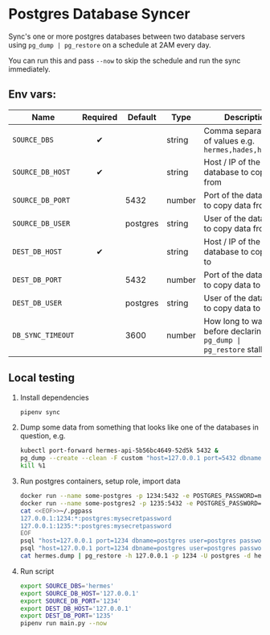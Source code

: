 # Postgres Database Syncer

Sync's one or more postgres databases between two database servers using `pg_dump | pg_restore` on a schedule at 2AM every day.

You can run this and pass `--now` to skip the schedule and run the sync immediately.

## Env vars:

| Name              | Required | Default  | Type   | Description                                                          |
|-------------------|:--------:|----------|--------|----------------------------------------------------------------------|
| `SOURCE_DBS`      | ✔        |          | string | Comma separated list of values e.g. `hermes,hades,harmonia`          |
| `SOURCE_DB_HOST`  | ✔        |          | string | Host / IP of the database to copy data from                          |
| `SOURCE_DB_PORT`  |          | 5432     | number | Port of the database to copy data from                               |
| `SOURCE_DB_USER`  |          | postgres | string | User of the database to copy data from                               |
| `DEST_DB_HOST`    | ✔        |          | string | Host / IP of the database to copy data to                            |
| `DEST_DB_PORT`    |          | 5432     | number | Port of the database to copy data to                                 |
| `DEST_DB_USER`    |          | postgres | string | User of the database to copy data to                                 |
| `DB_SYNC_TIMEOUT` |          | 3600     | number | How long to wait before declaring the <code>pg_dump &#124; pg_restore</code> stalled |

## Local testing

1. Install dependencies
   ```bash
   pipenv sync
   ```
1. Dump some data from something that looks like one of the databases in question, e.g.
   ```bash
   kubectl port-forward hermes-api-5b56bc4649-52d5k 5432 &
   pg_dump --create --clean -F custom "host=127.0.0.1 port=5432 dbname=hermes user=laadmin@bink-prod-uksouth" > hermes.dump
   kill %1
   ```
1. Run postgres containers, setup role, import data
   ```bash
   docker run --name some-postgres -p 1234:5432 -e POSTGRES_PASSWORD=mysecretpassword -d postgres
   docker run --name some-postgres2 -p 1235:5432 -e POSTGRES_PASSWORD=mysecretpassword -d postgres
   cat <<EOF>>~/.pgpass
   127.0.0.1:1234:*:postgres:mysecretpassword
   127.0.0.1:1235:*:postgres:mysecretpassword
   EOF
   psql "host=127.0.0.1 port=1234 dbname=postgres user=postgres password=mysecretpassword" -c 'CREATE ROLE laadmin'
   psql "host=127.0.0.1 port=1234 dbname=postgres user=postgres password=mysecretpassword" -c 'CREATE DATABASE hermes'
   cat hermes.dump | pg_restore -h 127.0.0.1 -p 1234 -U postgres -d hermes
   ```
1. Run script
   ```bash
   export SOURCE_DBS='hermes'
   export SOURCE_DB_HOST='127.0.0.1'
   export SOURCE_DB_PORT='1234'
   export DEST_DB_HOST='127.0.0.1'
   export DEST_DB_PORT='1235'
   pipenv run main.py --now
   ```

